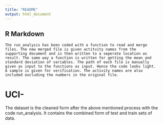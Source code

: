 ```yaml
---
title: "README"
output: html_document
---
```



## R Markdown
    The run_analysis has been coded with a function to read and merge files. The new merged file is given actitvity names from the supporting document and is then written to a seperate location as result. The same way a function is written for getting the mean and standard deviation of variables. The path of each file is manually given as input to the functions as input. Hence the code looks light. A sample is given for verification. The activity names are also included excluding the numbers in the original file.

# UCI-
 The dataset is the cleaned form after the above mentioned  process with the code run_analysis. It contains the combined form of test and train sets of data. 
